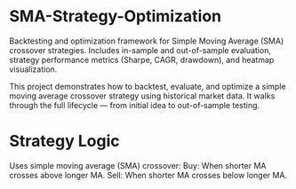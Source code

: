 # SMA-Strategy-Optimization
Backtesting and optimization framework for Simple Moving Average (SMA) crossover strategies. Includes in-sample and out-of-sample evaluation, strategy performance metrics (Sharpe, CAGR, drawdown), and heatmap visualization.

This project demonstrates how to backtest, evaluate, and optimize a simple moving average crossover strategy using historical market data. It walks through the full lifecycle — from initial idea to out-of-sample testing.

# Strategy Logic
Uses simple moving average (SMA) crossover:
  Buy: When shorter MA crosses above longer MA.
  Sell: When shorter MA crosses below longer MA.
